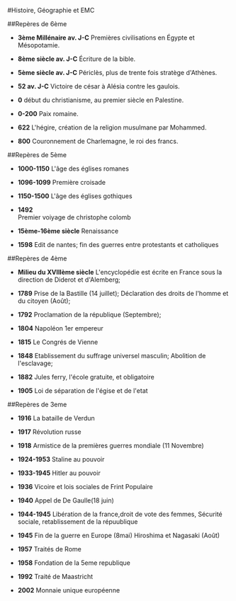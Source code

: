 #Histoire, Géographie et EMC


##Repères de 6ème

* **3ème Millénaire av. J-C**
Premières civilisations en Égypte et Mésopotamie.

* **8ème siècle av. J-C**
Écriture de la bible.

* **5ème siècle av. J-C**
Périclès, plus de trente fois stratège d'Athènes.

* **52 av. J-C** 
Victoire de césar à Alésia
contre les gaulois.

* **0**
début du christianisme, au premier siècle en Palestine.

* **0-200** 
Paix romaine.

* **622** 
L'hégire, création de la religion musulmane par Mohammed.

* **800** 
Couronnement de Charlemagne, le roi des francs.

##Repères de 5ème

* **1000-1150**
L'âge des églises romanes

* **1096-1099** 
Première croisade

* **1150-1500**
L'âge des églises gothiques

* **1492**  
Premier voiyage de christophe colomb

* **15ème-16ème siècle**
Renaissance

* **1598** 
Edit de nantes; fin des guerres entre protestants et catholiques

##Repères de 4ème

* **Milieu du XVIIIème siècle**
L'encyclopédie est écrite en France sous la direction de Diderot et d'Alemberg;

* **1789** 
Prise de la Bastille (14 juillet); Déclaration des droits de l'homme et du citoyen (Août);

* **1792**
Proclamation de la république (Septembre);

* **1804**
 Napoléon 1er empereur
 
* **1815**
 Le Congrés de Vienne
 
* **1848** 
 Etablissement du suffrage universel masculin;
 Abolition de l'esclavage;
 
* **1882**
 Jules ferry, l'école gratuite, et obligatoire

* **1905**
 Loi de séparation de l'égise et de l'etat
 
 ##Repères de 3eme
 
* **1916**
  La bataille de Verdun
  
* **1917**
  Révolution russe
  
* **1918**
   Armistice de la premières guerres mondiale (11 Novembre)

* **1924-1953**
   Staline au pouvoir

* **1933-1945**
   Hitler au pouvoir

* **1936**
  Vicoire et lois sociales de Frint Populaire
  
* **1940**
  Appel de De Gaulle(18 juin)
  
* **1944-1945**
  Libération de la france,droit de vote des femmes, Sécurité sociale, retablissement de la répuublique 
  
* **1945**
Fin de la guerre en Europe (8mai)
Hiroshima et Nagasaki (Août)

* **1957**
  Traités de Rome 

* **1958**
Fondation de la 5eme republique 

* **1992**
Traité de Maastricht

* **2002**
Monnaie unique européenne
 
 
 